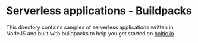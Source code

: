 # Serverless applications - Buildpacks

This directory contains samples of serverless applications written in NodeJS and built with buildpacks to help you get started on [boltic.io](https://www/boltic.io)
